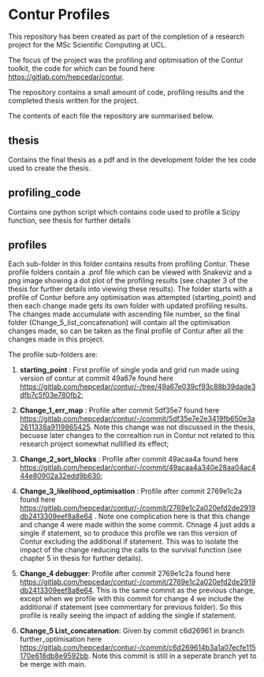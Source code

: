 # Contur Profiles
This repository has been created as part of the completion of a research project for the MSc Scientific Computing at UCL.

The focus of the project was the profiling and optimisation of the Contur toolkit, the code for which can be found here https://gitlab.com/hepcedar/contur.

The repository contains a small amount of code, profiling results and the completed thesis written for the project.

The contents of each file the repository are summarised below.

## thesis
Contains the final thesis as a pdf and in the development folder the tex code used to create the thesis.

## profiling_code
Contains one python script which contains code used to profile a Scipy function, see thesis for further details

## profiles
Each sub-folder in this folder contains results from profiling Contur. These profile folders contain a .prof file which can be viewed with Snakeviz and a png image showing a dot plot of the profiling results (see chapter 3 of the thesis for further details into viewing these results). The folder starts with a profile of Contur before any optimisation was attempted (starting_point) and then each change made gets its own folder with updated profiling results. The changes made accumulate with ascending file number, so the final folder (Change_5_list_concatenation) will contain all the optimisation changes made, so can be taken as the final profile of Contur after all the changes made in this project.

The profile sub-folders are:

1. __starting_point__ : First profile of single yoda and grid run made using version of contur at commit 49a67e found here https://gitlab.com/hepcedar/contur/-/tree/49a67e039cf93c88b39dade3dfb7c5f03e780fb2;

2. __Change_1_err_map__ : Profile after commit 5df35e7 found here https://gitlab.com/hepcedar/contur/-/commit/5df35e7e2e3419fb650e3a2611338a9119865425. Note this change was not discussed in the thesis, becuase later changes to the correaltion run in Contur not related to this research project somewhat nullified its effect;

3. __Change_2_sort_blocks__ : Profile after commit 49acaa4a found here https://gitlab.com/hepcedar/contur/-/commit/49acaa4a340e28aa04ac444e80902a32edd9b630;

4. __Change_3_likelihood_optimisation__ : Profile after commit 2769e1c2a found here https://gitlab.com/hepcedar/contur/-/commit/2769e1c2a020efd2de2919db2413309eef8a8e64 . Note one complication here is that this change and change 4 were made within the some commit. Chnage 4 just adds a single if statement, so to produce this profile we ran this version of Contur excluding the additional if statement. This was to isolate the impact of the change reducing the calls to the survival function (see chapter 5 in thesis for further details).

5. __Change_4 debugger__: Profile after commit 2769e1c2a found here https://gitlab.com/hepcedar/contur/-/commit/2769e1c2a020efd2de2919db2413309eef8a8e64. This is the same commit as the previous change, except when we profile with this commit for change 4 we include the additional if statement (see commentary for previous folder). So this profile is really seeing the impact of adding the single if statement.

6. __Change_5 List_concatenation__: Given by commit c6d26961 in branch further_optimisation here https://gitlab.com/hepcedar/contur/-/commit/c6d269614b3a1a07ecfe115170e618db8e9592bb. Note this commit is still in a seperate branch yet to be merge with main.

